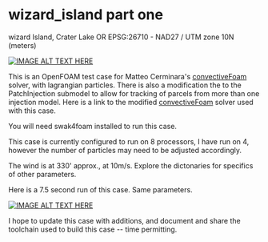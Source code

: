 # wizard_island part one 
wizard Island, Crater Lake OR
EPSG:26710 - NAD27 / UTM zone 10N (meters)

[![IMAGE ALT TEXT HERE](https://img.youtube.com/vi/QJsHWu-NO_o/0.jpg)](https://www.youtube.com/watch?v=QJsHWu-NO_o)

This is an OpenFOAM test case for Matteo Cerminara's [convectiveFoam](https://github.com/cerminara/convectiveFoam) solver, with lagrangian particles.  There is also a modification the to the PatchInjection submodel to allow for tracking of parcels from more than one injection model. Here is a link to the modified [convectiveFoam](https://github.com/weaponeer/convectiveFoam) solver used with this case.

You will need swak4foam installed to run this case.

This case is currently configured to run on 8 processors, I have run on 4, however the number of particles may need to be adjusted accordingly.

The wind is at 330' approx., at 10m/s.  Explore the dictonaries for specifics of other parameters.

Here is a 7.5 second run of this case.  Same parameters.

[![IMAGE ALT TEXT HERE](https://img.youtube.com/vi/xn36MFUY8QE/0.jpg)](https://www.youtube.com/watch?v=xn36MFUY8QE)

I hope to update this case with additions, and document and share the toolchain used to build this case -- time permitting.